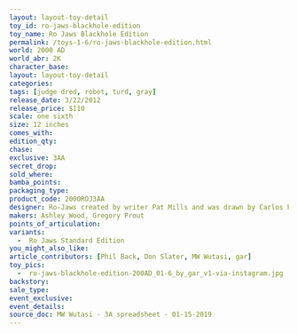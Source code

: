 ```yaml
---
layout: layout-toy-detail 
toy_id: ro-jaws-blackhole-edition
toy_name: Ro Jaws Blackhole Edition
permalink: /toys-1-6/ro-jaws-blackhole-edition.html
world: 2000 AD
world_abr: 2K
character_base: 
layout: layout-toy-detail
categories: 
tags: [judge dred, robot, turd, gray]
release_date: 3/22/2012
release_price: $110 
scale: one sixth
size: 12 inches
comes_with: 
edition_qty: 
chase: 
exclusive: 3AA
secret_drop: 
sold_where: 
bamba_points: 
packaging_type: 
product_code: 2000ROJ3AA
designer: Ro-Jaws created by writer Pat Mills and was drawn by Carlos Pino and Ian Kennedy - 2000AD
makers: Ashley Wood, Gregory Prout
points_of_articulation: 
variants: 
  -  Ro Jaws Standard Edition
you_might_also_like: 
article_contributors: [Phil Back, Don Slater, MW Wutasi, gar]
toy_pics: 
  -  ro-jaws-blackhole-edition-200AD_01-6_by_gar_v1-via-instagram.jpg
backstory: 
sale_type: 
event_exclusive: 
event_details: 
source_doc: MW Wutasi - 3A spreadsheet - 01-15-2019
---
```

